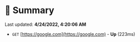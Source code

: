 # 📖 Summary
Last updated: **4/24/2022, 4:20:06 AM**

- `GET` [https://google.com](https://google.com) - **Up** (223ms)
